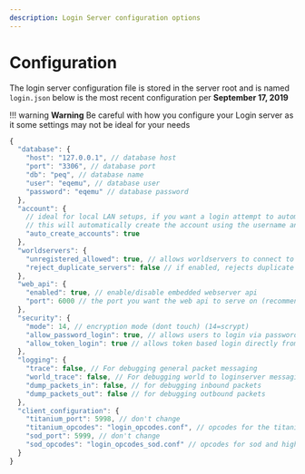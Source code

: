 ```yaml
---
description: Login Server configuration options
---
```


# Configuration

The login server configuration file is stored in the server root and is named `login.json` below is the most recent configuration per **September 17, 2019**

!!! warning
      **Warning** Be careful with how you configure your Login server as it some settings may not be ideal for your needs


```javascript
{
  "database": {
    "host": "127.0.0.1", // database host
    "port": "3306", // database port
    "db": "peq", // database name
    "user": "eqemu", // database user
    "password": "eqemu" // database password
  },
  "account": {
    // ideal for local LAN setups, if you want a login attempt to automatically create an account
    // this will automatically create the account using the username and password if it doesn't exist
    "auto_create_accounts": true
  },
  "worldservers": {
    "unregistered_allowed": true, // allows worldservers to connect to your loginserver without server admin authentication
    "reject_duplicate_servers": false // if enabled, rejects duplicate worldservers
  },
  "web_api": {
    "enabled": true, // enable/disable embedded webserver api
    "port": 6000 // the port you want the web api to serve on (recommended not to change)
  },
  "security": {
    "mode": 14, // encryption mode (dont touch) (14=scrypt)
    "allow_password_login": true, // allows users to login via password, most cases, leave this on
    "allow_token_login": true // allows token based login directly from launching game
  },
  "logging": {
    "trace": false, // For debugging general packet messaging
    "world_trace": false, // For debugging world to loginserver messaging
    "dump_packets_in": false, // for debugging inbound packets
    "dump_packets_out": false // for debugging outbound packets
  },
  "client_configuration": {
    "titanium_port": 5998, // don't change
    "titanium_opcodes": "login_opcodes.conf", // opcodes for the titanium era clients
    "sod_port": 5999, // don't change
    "sod_opcodes": "login_opcodes_sod.conf" // opcodes for sod and higher era clients
  }
}
```

